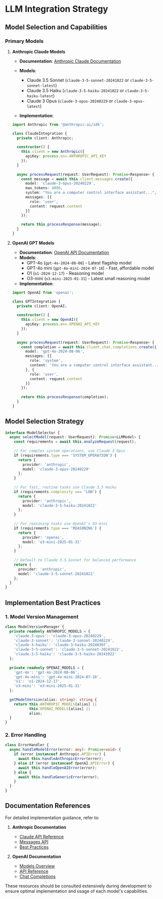 # LLM Integration Strategy

## Model Selection and Capabilities

### Primary Models

1. **Anthropic Claude Models**
   - **Documentation**: [Anthropic Claude Documentation](https://docs.anthropic.com/claude/reference)
   - **Models**:
     * Claude 3.5 Sonnet (`claude-3-5-sonnet-20241022` or `claude-3-5-sonnet-latest`)
     * Claude 3.5 Haiku (`claude-3-5-haiku-20241022` or `claude-3-5-haiku-latest`)
     * Claude 3 Opus (`claude-3-opus-20240229` or `claude-3-opus-latest`)
     
   - **Implementation**:
   ```typescript
   import Anthropic from '@anthropic-ai/sdk';
   
   class ClaudeIntegration {
     private client: Anthropic;
     
     constructor() {
       this.client = new Anthropic({
         apiKey: process.env.ANTHROPIC_API_KEY
       });
     }
     
     async processRequest(request: UserRequest): Promise<Response> {
       const message = await this.client.messages.create({
         model: 'claude-3-opus-20240229',
         max_tokens: 4096,
         system: "You are a computer control interface assistant...",
         messages: [{
           role: 'user',
           content: request.content
         }]
       });
       
       return this.processResponse(message);
     }
   }
   ```

2. **OpenAI GPT Models**
   - **Documentation**: [OpenAI API Documentation](https://platform.openai.com/docs/models)
   - **Models**:
     * GPT-4o (`gpt-4o-2024-08-06`) - Latest flagship model
     * GPT-4o mini (`gpt-4o-mini-2024-07-18`) - Fast, affordable model
     * O1 (`o1-2024-12-17`) - Reasoning model
     * O3-mini (`o3-mini-2025-01-31`) - Latest small reasoning model
   - **Implementation**:
   ```typescript
   import OpenAI from 'openai';
   
   class GPTIntegration {
     private client: OpenAI;
     
     constructor() {
       this.client = new OpenAI({
         apiKey: process.env.OPENAI_API_KEY
       });
     }
     
     async processRequest(request: UserRequest): Promise<Response> {
       const completion = await this.client.chat.completions.create({
         model: 'gpt-4o-2024-08-06',
         messages: [{
           role: 'system',
           content: 'You are a computer control interface assistant...'
         }, {
           role: 'user',
           content: request.content
         }]
       });
       
       return this.processResponse(completion);
     }
   }
   ```

## Model Selection Strategy

```typescript
interface ModelSelector {
  async selectModel(request: UserRequest): Promise<LLMModel> {
    const requirements = await this.analyzeRequest(request);
    
    // For complex system operations, use Claude 3 Opus
    if (requirements.type === 'SYSTEM_OPERATION') {
      return {
        provider: 'anthropic',
        model: 'claude-3-opus-20240229'
      };
    }
    
    // For fast, routine tasks use Claude 3.5 Haiku
    if (requirements.complexity === 'LOW') {
      return {
        provider: 'anthropic',
        model: 'claude-3-5-haiku-20241022'
      };
    }
    
    // For reasoning tasks use OpenAI's O3-mini
    if (requirements.type === 'REASONING') {
      return {
        provider: 'openai',
        model: 'o3-mini-2025-01-31'
      };
    }
    
    // Default to Claude 3.5 Sonnet for balanced performance
    return {
      provider: 'anthropic',
      model: 'claude-3-5-sonnet-20241022'
    };
  }
}
```

## Implementation Best Practices

### 1. Model Version Management

```typescript
class ModelVersionManager {
  private readonly ANTHROPIC_MODELS = {
    'claude-3-opus': 'claude-3-opus-20240229',
    'claude-3-sonnet': 'claude-3-sonnet-20240229',
    'claude-3-haiku': 'claude-3-haiku-20240307',
    'claude-3-5-sonnet': 'claude-3-5-sonnet-20241022',
    'claude-3-5-haiku': 'claude-3-5-haiku-20241022'
  };
  
  private readonly OPENAI_MODELS = {
    'gpt-4o': 'gpt-4o-2024-08-06',
    'gpt-4o-mini': 'gpt-4o-mini-2024-07-18',
    'o1': 'o1-2024-12-17',
    'o3-mini': 'o3-mini-2025-01-31'
  };
  
  getModelVersion(alias: string): string {
    return this.ANTHROPIC_MODELS[alias] || 
           this.OPENAI_MODELS[alias] ||
           alias;
  }
}
```

### 2. Error Handling

```typescript
class ErrorHandler {
  async handleModelError(error: any): Promise<void> {
    if (error instanceof Anthropic.APIError) {
      await this.handleAnthropicError(error);
    } else if (error instanceof OpenAI.APIError) {
      await this.handleOpenAIError(error);
    } else {
      await this.handleGenericError(error);
    }
  }
}
```

## Documentation References

For detailed implementation guidance, refer to:

1. **Anthropic Documentation**
   - [Claude API Reference](https://docs.anthropic.com/claude/reference)
   - [Messages API](https://docs.anthropic.com/claude/reference/messages_post)
   - [Best Practices](https://docs.anthropic.com/claude/docs/best-practices)

2. **OpenAI Documentation**
   - [Models Overview](https://platform.openai.com/docs/models)
   - [API Reference](https://platform.openai.com/docs/api-reference)
   - [Chat Completions](https://platform.openai.com/docs/api-reference/chat)

These resources should be consulted extensively during development to ensure optimal implementation and usage of each model's capabilities.